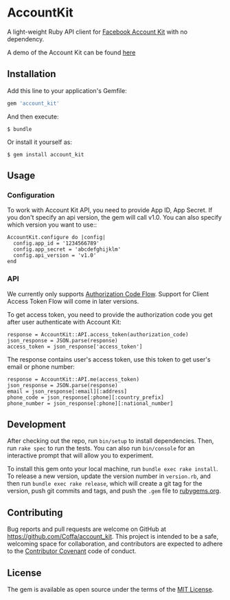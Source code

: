 # AccountKit
A light-weight Ruby API client for [Facebook Account Kit](https://developers.facebook.com/docs/accountkit) with no dependency.

A demo of the Account Kit can be found [here](https://www.facebook.com/FacebookforDevelopers/videos/10153620979588553/)

## Installation

Add this line to your application's Gemfile:

```ruby
gem 'account_kit'
```

And then execute:

    $ bundle

Or install it yourself as:

    $ gem install account_kit

## Usage

### Configuration

To work with Account Kit API, you need to provide App ID, App Secret. If you don't specify an api version, the gem will call v1.0. You can also specify which version you want to use::

```
AccountKit.configure do |config|
  config.app_id = '1234566789'
  config.app_secret = 'abcdefghijklm'
  config.api_version = 'v1.0'
end
```

### API

We currently only supports [Authorization Code Flow](https://developers.facebook.com/docs/accountkit/accesstokens). Support for Client Access Token Flow will come in later versions.

To get access token, you need to provide the authorization code you get after user authenticate with Account Kit:

```
response = AccountKit::API.access_token(authorization_code)
json_response = JSON.parse(response)
access_token = json_response['access_token']
```

The response contains user's access token, use this token to get user's email or phone number:

```
response = AccountKit::API.me(access_token)
json_response = JSON.parse(response)
email = json_response[:email][:address]
phone_code = json_response[:phone][:country_prefix]
phone_number = json_response[:phone][:national_number]
```

## Development

After checking out the repo, run `bin/setup` to install dependencies. Then, run `rake spec` to run the tests. You can also run `bin/console` for an interactive prompt that will allow you to experiment.

To install this gem onto your local machine, run `bundle exec rake install`. To release a new version, update the version number in `version.rb`, and then run `bundle exec rake release`, which will create a git tag for the version, push git commits and tags, and push the `.gem` file to [rubygems.org](https://rubygems.org).

## Contributing

Bug reports and pull requests are welcome on GitHub at https://github.com/Coffa/account_kit. This project is intended to be a safe, welcoming space for collaboration, and contributors are expected to adhere to the [Contributor Covenant](http://contributor-covenant.org) code of conduct.


## License

The gem is available as open source under the terms of the [MIT License](http://opensource.org/licenses/MIT).

